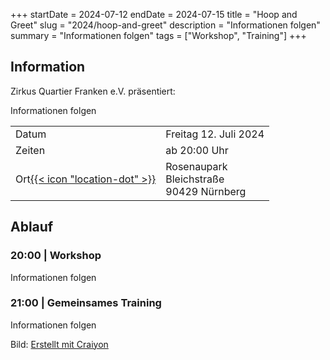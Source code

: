 +++
startDate = 2024-07-12
endDate = 2024-07-15
title = "Hoop and Greet"
slug =  "2024/hoop-and-greet"
description = "Informationen folgen"
summary = "Informationen folgen"
tags = ["Workshop", "Training"]
+++

## Information
Zirkus Quartier Franken e.V. präsentiert:  

Informationen folgen
 
|||
|---|---|
|Datum|Freitag 12. Juli 2024|
|Zeiten| ab 20:00 Uhr|
|Ort[{{< icon "location-dot" >}}](https://maps.app.goo.gl/RKGDhhzNH1Dth8WU7)|Rosenaupark<br>Bleichstraße<br>90429 Nürnberg|


## Ablauf
### 20:00 | Workshop 
Informationen folgen

### 21:00 | Gemeinsames Training

Informationen folgen




Bild: [Erstellt mit Craiyon](https://www.craiyon.com/)